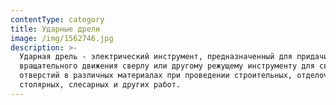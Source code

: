 ```yaml
---
contentType: category
title: Ударные дрели
image: /img/1562746.jpg
description: >-
  Ударная дрель - электрический инструмент, предназначенный для придачи
  вращательного движения сверлу или другому режущему инструменту для сверления
  отверстий в различных материалах при проведении строительных, отделочных,
  столярных, слесарных и других работ.
---
```


